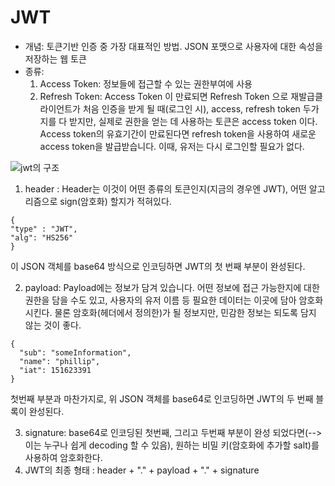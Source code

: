 # JWT

- 개념: 토큰기반 인증 중 가장 대표적인 방법. JSON 포맷으로 사용자에 대한 속성을 저장하는 웹 토큰
- 종류:
  1. Access Token: 정보들에 접근할 수 있는 권한부여에 사용
  2. Refresh Token: Access Token 이 만료되면 Refresh Token 으로 재발급클라이언트가 처음 인증을 받게 될 때(로그인 시), access, refresh token 두가지를 다 받지만, 실제로 권한을 얻는 데 사용하는 토큰은 access token 이다. Access token의 유효기간이 만료된다면 refresh token을 사용하여 새로운 access token을 발급받습니다. 이때, 유저는 다시 로그인할 필요가 없다.

![jwt의 구조](https://velog.velcdn.com/images%2Fdevjade%2Fpost%2F8e32efec-42e0-4418-83f4-d2325683cd54%2Fimage.png)

1. header : Header는 이것이 어떤 종류의 토큰인지(지금의 경우엔 JWT), 어떤 알고리즘으로 sign(암호화) 할지가 적혀있다.

```
{
"type" : "JWT",
"alg": "HS256"
}
```

이 JSON 객체를 base64 방식으로 인코딩하면 JWT의 첫 번째 부분이 완성된다.

2. payload: Payload에는 정보가 담겨 있습니다. 어떤 정보에 접근 가능한지에 대한 권한을 담을 수도 있고, 사용자의 유저 이름 등 필요한 데이터는 이곳에 담아 암호화 시킨다. 물론 암호화(헤더에서 정의한)가 될 정보지만, 민감한 정보는 되도록 담지 않는 것이 좋다.

```
{
  "sub": "someInformation",
  "name": "phillip",
  "iat": 151623391
}
```

첫번째 부분과 마찬가지로, 위 JSON 객체를 base64로 인코딩하면 JWT의 두 번째 블록이 완성된다.

3. signature: base64로 인코딩된 첫번째, 그리고 두번째 부분이 완성 되었다면(--> 이는 누구나 쉽게 decoding 할 수 있음), 원하는 비밀 키(암호화에 추가할 salt)를 사용하여 암호화한다.
4.  JWT의 최종 형태 : header + "." + payload + "." + signature